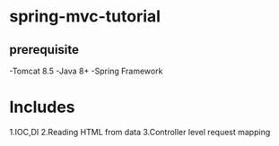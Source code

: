 # spring-mvc-tutorial
## prerequisite
 
  -Tomcat 8.5
  -Java 8+
  -Spring Framework
 
# Includes
  1.IOC,DI
  2.Reading HTML from data
  3.Controller level request mapping
